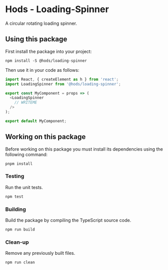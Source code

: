Hods - Loading-Spinner
======================

A circular rotating loading spinner.


Using this package
------------------

First install the package into your project:

```shell
npm install -S @hods/loading-spinner
```

Then use it in your code as follows:

```js
import React, { createElement as h } from 'react';
import LoadingSpinner from '@hods/loading-spinner';

export const MyComponent = props => (
  <LoadingSpinner
    // WRITEME
  />
);

export default MyComponent;
```


Working on this package
-----------------------

Before working on this package you must install its dependencies using
the following command:

```shell
pnpm install
```


### Testing

Run the unit tests.

```shell
npm test
```


### Building

Build the package by compiling the TypeScript source code.

```shell
npm run build
```


### Clean-up

Remove any previously built files.

```shell
npm run clean
```
